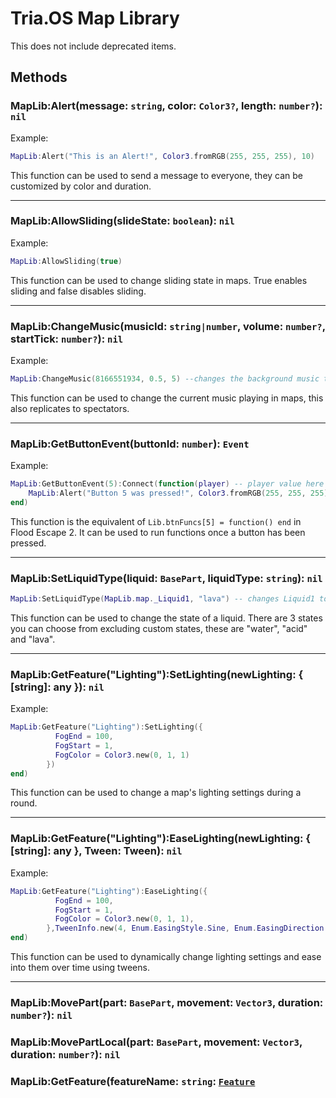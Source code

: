 # Tria.OS Map Library

This does not include deprecated items.

## Methods
### MapLib:Alert(message: `string`, color: `Color3?`, length: `number?`): `nil`

Example:
```lua
MapLib:Alert("This is an Alert!", Color3.fromRGB(255, 255, 255), 10)
```
This function can be used to send a message to everyone, they can be customized by color and duration.

-----------------------------------------------------

### MapLib:AllowSliding(slideState: `boolean`): `nil`

Example:
```lua
MapLib:AllowSliding(true)
```
This function can be used to change sliding state in maps. True enables sliding and false disables sliding.

-----------------------------------------------------

### MapLib:ChangeMusic(musicId: `string|number`, volume: `number?`, startTick: `number?`): `nil`

Example:
```lua
MapLib:ChangeMusic(8166551934, 0.5, 5) --changes the background music to 8166551934 and plays it with the volume of 0.5 and the starttime of 5.
```
This function can be used to change the current music playing in maps, this also replicates to spectators.

-----------------------------------------------------

### MapLib:GetButtonEvent(buttonId: `number`): `Event`

Example:
```lua
MapLib:GetButtonEvent(5):Connect(function(player) -- player value here is the player that pressed the button.
    MapLib:Alert("Button 5 was pressed!", Color3.fromRGB(255, 255, 255), 4)
end)
```
This function is the equivalent of `Lib.btnFuncs[5] = function() end` in Flood Escape 2. It can be used to run functions once a button has been pressed.

-----------------------------------------------------

### MapLib:SetLiquidType(liquid: `BasePart`, liquidType: `string`): `nil`
```lua
MapLib:SetLiquidType(MapLib.map._Liquid1, "lava") -- changes Liquid1 to lava.
```
This function can be used to change the state of a liquid. There are 3 states you can choose from excluding custom states, these are "water", "acid" and "lava".

-----------------------------------------------------

### MapLib:GetFeature("Lighting"):SetLighting(newLighting: { [string]: any }): `nil`

Example:
```lua
MapLib:GetFeature("Lighting"):SetLighting({
          FogEnd = 100,
          FogStart = 1,
          FogColor = Color3.new(0, 1, 1)
        }) 
end)
```
This function can be used to change a map's lighting settings during a round.

-----------------------------------------------------

### MapLib:GetFeature("Lighting"):EaseLighting(newLighting: { [string]: any }, Tween: Tween): `nil`

Example:
```lua
MapLib:GetFeature("Lighting"):EaseLighting({
          FogEnd = 100,
          FogStart = 1,
          FogColor = Color3.new(0, 1, 1),
        },TweenInfo.new(4, Enum.EasingStyle.Sine, Enum.EasingDirection.Out)) -- smoothly changes the lighting settings over a period of 4 seconds
end)
```
This function can be used to dynamically change lighting settings and ease into them over time using tweens.

-----------------------------------------------------

### MapLib:MovePart(part: `BasePart`, movement: `Vector3`, duration: `number?`): `nil`

### MapLib:MovePartLocal(part: `BasePart`, movement: `Vector3`, duration: `number?`): `nil`

### MapLib:GetFeature(featureName: `string`: [`Feature`](FeatureLib.md)
